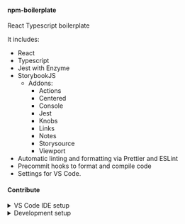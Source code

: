 #### npm-boilerplate

React Typescript boilerplate

It includes:

- React
- Typescript
- Jest with Enzyme
- StorybookJS
  - Addons:
    - Actions
    - Centered
    - Console
    - Jest
    - Knobs
    - Links
    - Notes
    - Storysource
    - Viewport
- Automatic linting and formatting via Prettier and ESLint
- Precommit hooks to format and compile code
- Settings for VS Code.

#### Contribute

<details>
<summary>VS Code IDE setup</summary>

- Install recommened extensions in VSCode to enable automatic linting on save.

</details>

<details>
<summary>Development setup</summary>

- `yarn install`
- `yarn start`

</details>

